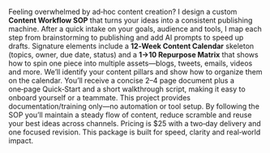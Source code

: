 Feeling overwhelmed by ad‑hoc content creation? I design a custom **Content Workflow SOP** that turns your ideas into a consistent publishing machine. After a quick intake on your goals, audience and tools, I map each step from brainstorming to publishing and add AI prompts to speed up drafts. Signature elements include a **12‑Week Content Calendar** skeleton (topics, owner, due date, status) and a **1→10 Repurpose Matrix** that shows how to spin one piece into multiple assets—blogs, tweets, emails, videos and more. We’ll identify your content pillars and show how to organize them on the calendar. You’ll receive a concise 2–4 page document plus a one‑page Quick‑Start and a short walkthrough script, making it easy to onboard yourself or a teammate. This project provides documentation/training only—no automation or tool setup. By following the SOP you’ll maintain a steady flow of content, reduce scramble and reuse your best ideas across channels. Pricing is $25 with a two‑day delivery and one focused revision. This package is built for speed, clarity and real‑world impact.
